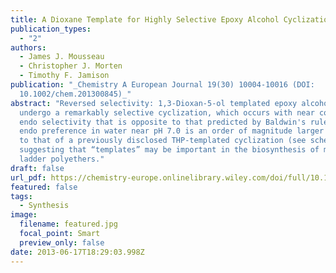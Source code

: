 ```yaml
---
title: A Dioxane Template for Highly Selective Epoxy Alcohol Cyclizations
publication_types:
  - "2"
authors:
  - James J. Mousseau
  - Christopher J. Morten
  - Timothy F. Jamison
publication: "_Chemistry A European Journal 19(30) 10004-10016 (DOI:
  10.1002/chem.201300845)_"
abstract: "Reversed selectivity: 1,3-Dioxan-5-ol templated epoxy alcohols
  undergo a remarkably selective cyclization, which occurs with near complete
  endo selectivity that is opposite to that predicted by Baldwin's rules. This
  endo preference in water near pH 7.0 is an order of magnitude larger relative
  to that of a previously disclosed THP-templated cyclization (see scheme),
  suggesting that “templates” may be important in the biosynthesis of marine
  ladder polyethers."
draft: false
url_pdf: https://chemistry-europe.onlinelibrary.wiley.com/doi/full/10.1002/chem.201300845
featured: false
tags:
  - Synthesis
image:
  filename: featured.jpg
  focal_point: Smart
  preview_only: false
date: 2013-06-17T18:29:03.998Z
---
```

